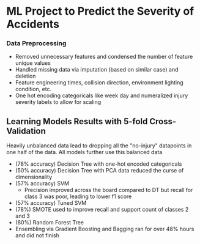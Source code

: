 # ML Project to Predict the Severity of Accidents
### Data Preprocessing
* Removed unnecessary features and condensed the number of feature unique values
* Handled missing data via imputation (based on similar case) and deletion
* Feature engineering times, collision direction, environment lighting condition, etc.
* One hot encoding categoricals like week day and numeralized injury severity labels to allow for scaling

## Learning Models Results with 5-fold Cross-Validation
Heavily unbalanced data lead to dropping all the "no-injury" datapoints in one half of the data. All models further use this balanced data 
* (78% accuracy) Decision Tree with one-hot encoded categoricals
* (50% accuracy) Decision Tree with PCA data reduced the curse of dimensionality
* (57% accuracy) SVM
  * Precision improved across the board compared to DT but recall for class 3 was poor, leading to lower f1 score 
* (57% accuracy) Tuned SVM
* (78%) SMOTE used to improve recall and support count of classes 2 and 3
* (80%) Random Forest Tree
* Ensembling via Gradient Boosting and Bagging ran for over 48% hours and did not finish
